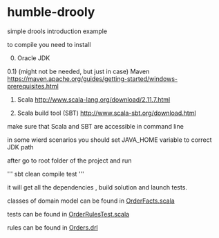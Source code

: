 # humble-drooly

simple drools introduction example

to compile you need to install

0) Oracle JDK


0.1) 
(might not be needed, but just in case)
Maven 
https://maven.apache.org/guides/getting-started/windows-prerequisites.html


1) Scala http://www.scala-lang.org/download/2.11.7.html

2) Scala build tool (SBT) http://www.scala-sbt.org/download.html

make sure that Scala and SBT are accessible in command line

in some wierd scenarios you should set JAVA_HOME variable to correct JDK path


after go to root folder of the project and run

'''
sbt clean compile test
'''

it will get all the dependencies , build solution and launch tests.

classes of domain model can be found in [OrderFacts.scala](src/main/scala/albumprinter/rules/OrdersFacts.scala)

tests can be found in [OrderRulesTest.scala](src/test/scala/albumprinter/rules/OrderRulesTest.scala)

rules can be found in [Orders.drl](src/main/resources/albumprinter.rules/Orders.drl)




